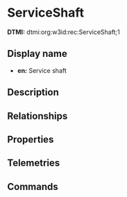 # ServiceShaft
**DTMI:** dtmi:org:w3id:rec:ServiceShaft;1
## Display name
- **en:** Service shaft
## Description
## Relationships
## Properties
## Telemetries
## Commands
